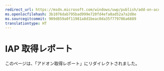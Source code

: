 ```yaml
---
redirect_url: https://msdn.microsoft.com/windows/uwp/publish/add-on-acquisitions-report
ms.openlocfilehash: 3b1076dab795bad999e720fd4efa8ad52a7a2d8e
ms.sourcegitcommit: 909d859a0f11981a8d1beac0da35f779786a6889
translationtype: HT
---
```

# <a name="iap-acquisitions-report"></a>IAP 取得レポート

このページは、「アドオン取得レポート」にリダイレクトされました。